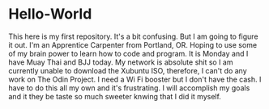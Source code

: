 # Hello-World
This here is my first repository. It's a bit confusing. But I am going to figure it out.
I'm an Apprentice Carpenter from Portland, OR. Hoping to use some of my brain power to learn how to code and program.
It is Monday and I have Muay Thai and BJJ today. My network is absolute shit so I am currently unable to download the Xubuntu ISO, therefore, I can't do any work on The Odin Project. I need a Wi Fi booster but I don't have the cash. I have to do this all my own and it's frustrating. I will accomplish my goals and it they be taste so much sweeter knwing that I did it myself.
